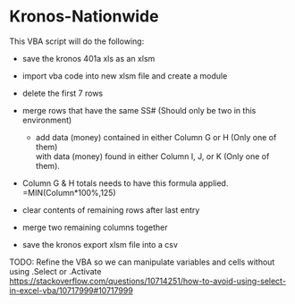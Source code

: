 # Kronos-Nationwide

This VBA script will do the following:
- save the kronos 401a xls as an xlsm
- import vba code into new xlsm file and create a module
- delete the first 7 rows
- merge rows that have the same SS# (Should only be two in this environment)
	- add data (money) contained in either Column G or H (Only one of them) \
	  with data (money) found in either Column I, J, or K (Only one of them).
	  
- Column G & H totals needs to have this formula applied. =MIN(Column*100%,125)
- clear contents of remaining rows after last entry
- merge two remaining columns together
- save the kronos export xlsm file into a csv

TODO:
Refine the VBA so we can manipulate variables and cells without using .Select or .Activate 
https://stackoverflow.com/questions/10714251/how-to-avoid-using-select-in-excel-vba/10717999#10717999
